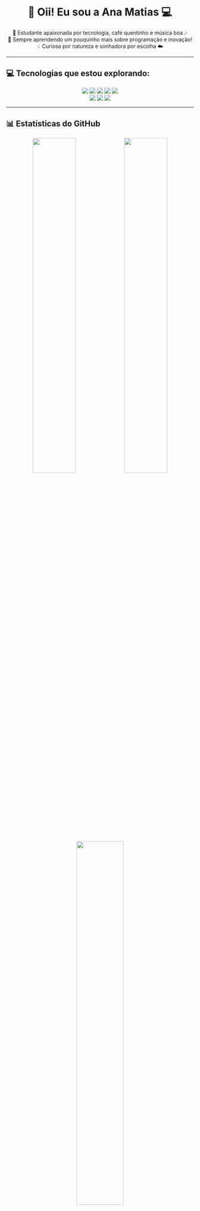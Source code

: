 <h1 align="center">💜 Oii! Eu sou a Ana Matias 💻</h1>

<p align="center">
🌸 Estudante apaixonada por tecnologia, café quentinho e música boa 🎶<br>
🌱 Sempre aprendendo um pouquinho mais sobre programação e inovação!<br>
💡 Curiosa por natureza e sonhadora por escolha ☁️<br>
</p>

---

## 💻 Tecnologias que estou explorando:

<p align="center">
  <img src="https://img.shields.io/badge/HTML5-B39DDB?style=flat&logo=html5&logoColor=white"/>
  <img src="https://img.shields.io/badge/CSS3-9575CD?style=flat&logo=css3&logoColor=white"/>
  <img src="https://img.shields.io/badge/JavaScript-CE93D8?style=flat&logo=javascript&logoColor=white"/>
  <img src="https://img.shields.io/badge/Git-BA68C8?style=flat&logo=git&logoColor=white"/>
  <img src="https://img.shields.io/badge/GitHub-AB47BC?style=flat&logo=github&logoColor=white"/><br>
  <img src="https://img.shields.io/badge/MySQL-AE81D6?style=flat&logo=mysql&logoColor=white"/>
  <img src="https://img.shields.io/badge/C%23-9575CD?style=flat&logo=c-sharp&logoColor=white"/>
  <img src="https://img.shields.io/badge/Linux-B39DDB?style=flat&logo=linux&logoColor=white"/>
</p>

---

## 📊 Estatísticas do GitHub

<p align="center">
  <img src="https://github-readme-stats.vercel.app/api?username=ana-matias&show_icons=true&theme=tokyonight&title_color=B39DDB&icon_color=CE93D8&text_color=ffffff&bg_color=00000000" width="48%"/>
  <img src="https://github-readme-streak-stats.herokuapp.com/?user=ana-matias&theme=tokyonight&background=00000000&stroke=CE93D8&ring=BA68C8&fire=9575CD&currStreakLabel=AB47BC" width="48%"/>
</p>

<p align="center">
  <img src="https://github-readme-stats.vercel.app/api/top-langs/?username=ana-matias&layout=compact&theme=tokyonight&title_color=CE93D8&text_color=ffffff&bg_color=00000000" width="50%"/>
</p>

---

## ✨ Um toque de magia:

- 🌈 Acredito no poder da gentileza e da criatividade  
- 🌟 “Programar é transformar ideias em realidade com linhas de carinho e código”  
- 💬 Vamos conversar? Me chama ali no [LinkedIn](https://www.linkedin.com) ou manda um oi por email!

---

<p align="center">
<img src="https://capsule-render.vercel.app/api?type=waving&color=CE93D8&height=100&section=footer"/>
</p>

<p align="center">
💫 Obrigada por visitar meu cantinho no GitHub! Tenha um dia doce e inspirador 💜  
</p>
